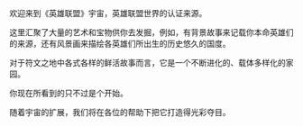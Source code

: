 欢迎来到《英雄联盟》宇宙，英雄联盟世界的认证来源。

这里汇聚了大量的艺术和宝物供你去发掘，例如，有背景故事来记载你本命英雄们的来源，还有风景画来描绘各英雄们所出生的历史悠久的国度。

对于符文之地中各式各样的鲜活故事而言，它是一个不断进化的、载体多样化的家园。

你现在所看到的只不过是个开始。

随着宇宙的扩展，我们将在各位的帮助下把它打造得光彩夺目。

